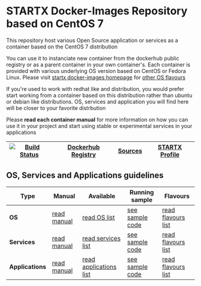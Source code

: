 # STARTX Docker-Images Repository based on CentOS 7

This repository host various Open Source application or services as a container based on the CentOS 7 distribution

You can use it to instanciate new container from the dockerhub public registry 
or as a parent container in your own container's. 
Each container is provided with various underlying OS version based on CentOS or 
Fedora Linux. Please visit [startx docker-images homepage](https://github.com/startxfr/docker-images/)
for [other OS flavours](https://github.com/startxfr/docker-images/OS#container-flavours)

If you're used to work with redhat like and distribution, you would prefer start working
from a container based on this distribution rather than ubuntu or debian like distributions.
OS, services and application you will find here will be closer to your favorite distrbution

Please **read each container manual** for more information on how you can use it in 
your project and start using stable or experimental services in your applications

| [![Build Status](https://travis-ci.org/startxfr/docker-images.svg)](https://travis-ci.org/startxfr/docker-images) | [Dockerhub Registry](https://hub.docker.com/r/startx) | [Sources](https://github.com/startxfr/docker-images/)             | [STARTX Profile](https://github.com/startxfr) | 
|-------------------------------------------------------------------------------------------------------------------|-------------------------------------------------------|-------------------------------------------------------------------|-----------------------------------------------|

## OS, Services and Applications guidelines

| Type             | Manual                      | Available                                                 | Running sample                                                  | Flavours
|------------------|-----------------------------|-----------------------------------------------------------|-----------------------------------------------------------------|------------------------------------------------------|
| **OS**           | [read manual](OS)           | [read OS list](OS#container-flavours)                     | [see sample code](OS#running-from-dockerhub-registry)           | [read flavours list](OS#container-flavours)          |
| **Services**     | [read manual](Services)     | [read services list](Services#container-flavours)         | [see sample code](Services#running-from-dockerhub-registry)     | [read flavours list](Services#container-flavours)    |
| **Applications** | [read manual](Applications) | [read applications list](Applications#container-flavours) | [see sample code](Applications#running-from-dockerhub-registry) | [read flavours list](Applications#container-flavours)|
